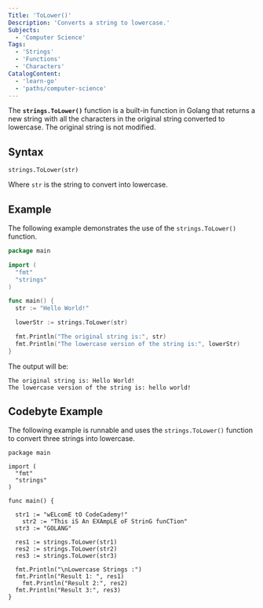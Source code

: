 ```yaml
---
Title: 'ToLower()'
Description: 'Converts a string to lowercase.'
Subjects:
  - 'Computer Science'
Tags:
  - 'Strings'
  - 'Functions'
  - 'Characters'
CatalogContent:
  - 'learn-go'
  - 'paths/computer-science'
---
```


The **`strings.ToLower()`** function is a built-in function in Golang that returns a new string with all the characters in the original string converted to lowercase. The original string is not modified.

## Syntax

```pseudo
strings.ToLower(str)
```

Where `str` is the string to convert into lowercase.

## Example

The following example demonstrates the use of the `strings.ToLower()` function.

```go
package main

import (
  "fmt"
  "strings"
)

func main() {
  str := "Hello World!"

  lowerStr := strings.ToLower(str)

  fmt.Println("The original string is:", str)
  fmt.Println("The lowercase version of the string is:", lowerStr)
}
```

The output will be:

```shell
The original string is: Hello World!
The lowercase version of the string is: hello world!
```

## Codebyte Example

The following example is runnable and uses the `strings.ToLower()` function to convert three strings into lowercase.

```codebyte/golang
package main

import (
  "fmt"
  "strings"
)

func main() {

  str1 := "wELcomE tO CodeCademy!"
	str2 := "This iS An EXAmpLE oF StrinG funCTion"
  str3 := "GOLANG" 

  res1 := strings.ToLower(str1)
  res2 := strings.ToLower(str2)
  res3 := strings.ToLower(str3)

  fmt.Println("\nLowercase Strings :")
  fmt.Println("Result 1: ", res1)
	fmt.Println("Result 2:", res2)
  fmt.Println("Result 3:", res3)
}

```
